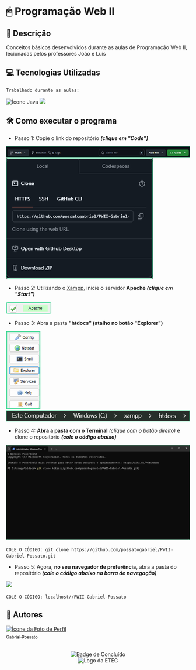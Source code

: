 # 🖱 Programação Web II

## 📰 Descrição

Conceitos básicos desenvolvidos durante as aulas de Programação Web II, lecionadas pelos professores João e Luis

## 💻 Tecnologias Utilizadas
`Trabalhado durante as aulas:`

<img src="https://cdn.jsdelivr.net/gh/devicons/devicon@latest/icons/javascript/javascript-original.svg" height = "40" alt = "Ícone Java"/> <img src="https://cdn.jsdelivr.net/gh/devicons/devicon@latest/icons/php/php-original.svg" height = "40"/>
          
## 🛠️ Como executar o programa

- Passo 1: Copie o link do repositório ***(clique em "Code")***
<img src = "img/Passo1.jpg">
<img src = "img/Passo2.jpg">

- Passo 2: Utilizando o <a href = "https://www.apachefriends.org/pt_br/index.html">Xampp</a>, inicie o servidor **Apache *(clique em "Start")***
<img src = "img/Passo3.jpg">

- Passo 3: Abra a pasta **"htdocs" (atalho no botão "Explorer")**
<img src = "img/Passo4.jpg">
<img src = "img/Passo5.jpg">

- Passo 4: **Abra a pasta com o Terminal** *(clique com o botão direito)* e clone o repositório ***(cole o código abaixo)*** 
<img src = "img/Passo4_1.jpg">

```COLE O CÓDIGO: git clone https://github.com/possatogabriel/PWII-Gabriel-Possato.git```

- Passo 5: Agora, **no seu navegador de preferência,** abra a pasta do repositório ***(cole o código abaixo na barra de navegação)***
<img src = "img/Passo6.jpg">

```COLE O CÓDIGO: localhost//PWII-Gabriel-Possato```

## 🙋 Autores
[<img loading="lazy" src="https://avatars.githubusercontent.com/u/136634888?v=4" width=80 alt = "Ícone da Foto de Perfil"> <br> <sub> Gabriel Possato </sub>](https://github.com/possatogabriel)
<br>
<br>
<p align = "center"> <img alt="Badge de Concluído" src="https://img.shields.io/badge/STATUS%20%20%20%20%20%20%20%20%20%20%20%20%20%20%20-concluído-green?style=for-the-badge"> <br/> <img src = "img/etec1.png" height = "50" alt = "Logo da ETEC"> </p>
